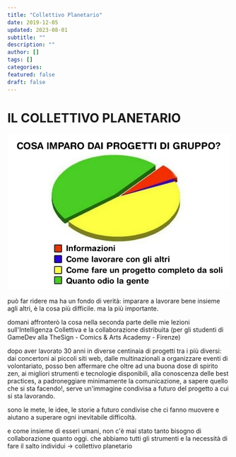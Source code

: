 ```yaml
---
title: "Collettivo Planetario"
date: 2019-12-05
updated: 2023-08-01
subtitle: ""
description: ""
author: []
tags: []
categories:
featured: false
draft: false
---
```


# IL COLLETTIVO PLANETARIO

![](../../../assets/img/post/2019/lavorare-insieme-featured.jpg)

può far ridere ma ha un fondo di verità: imparare a lavorare bene insieme agli altri, è la cosa più difficile. ma la più importante.

domani affronterò la cosa nella seconda parte delle mie lezioni sull'Intelligenza Collettiva e la collaborazione distribuita (per gli studenti di GameDev alla TheSign - Comics & Arts Academy - Firenze)

dopo aver lavorato 30 anni in diverse centinaia di progetti tra i più diversi: dai concertoni ai piccoli siti web, dalle multinazionali a organizzare eventi di volontariato, posso ben affermare che oltre ad una buona dose di spirito zen, ai migliori strumenti e tecnologie disponibili, alla conoscenza delle best practices, a padroneggiare minimamente la comunicazione, a sapere quello che si sta facendo!, serve un'immagine condivisa a futuro del progetto a cui si sta lavorando.

sono le mete, le idee, le storie a futuro condivise che ci fanno muovere e aiutano a superare ogni inevitabile difficoltà.

e come insieme di esseri umani, non c'è mai stato tanto bisogno di collaborazione quanto oggi. che abbiamo tutti gli strumenti e la necessità di fare il salto individui -> collettivo planetario